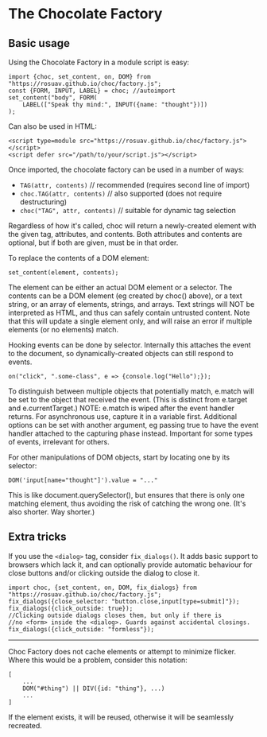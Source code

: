 # The Chocolate Factory

## Basic usage

Using the Chocolate Factory in a module script is easy:

    import {choc, set_content, on, DOM} from "https://rosuav.github.io/choc/factory.js";
    const {FORM, INPUT, LABEL} = choc; //autoimport
    set_content("body", FORM(
        LABEL(["Speak thy mind:", INPUT({name: "thought"})])
    );



Can also be used in HTML:

    <script type=module src="https://rosuav.github.io/choc/factory.js"></script>
    <script defer src="/path/to/your/script.js"></script>

Once imported, the chocolate factory can be used in a number of ways:
* `TAG(attr, contents)` // recommended (requires second line of import)
* `choc.TAG(attr, contents)` // also supported (does not require destructuring)
* `choc("TAG", attr, contents)` // suitable for dynamic tag selection

Regardless of how it's called, choc will return a newly-created element with
the given tag, attributes, and contents. Both attributes and contents are
optional, but if both are given, must be in that order.

To replace the contents of a DOM element:

    set_content(element, contents);

The element can be either an actual DOM element or a selector. The contents
can be a DOM element (eg created by choc() above), or a text string, or an
array of elements, strings, and arrays. Text strings will NOT be interpreted
as HTML, and thus can safely contain untrusted content. Note that this will
update a single element only, and will raise an error if multiple elements
(or no elements) match.

Hooking events can be done by selector. Internally this attaches the event
to the document, so dynamically-created objects can still respond to events.

    on("click", ".some-class", e => {console.log("Hello");});

To distinguish between multiple objects that potentially match, e.match
will be set to the object that received the event. (This is distinct from
e.target and e.currentTarget.) NOTE: e.match is wiped after the event
handler returns. For asynchronous use, capture it in a variable first.
Additional options can be set with another argument, eg passing true to have
the event handler attached to the capturing phase instead. Important for some
types of events, irrelevant for others.

For other manipulations of DOM objects, start by locating one by its selector:

    DOM('input[name="thought"]').value = "..."

This is like document.querySelector(), but ensures that there is only one
matching element, thus avoiding the risk of catching the wrong one. (It's also
shorter. Way shorter.)

## Extra tricks

If you use the `<dialog>` tag, consider `fix_dialogs()`. It adds basic support to
browsers which lack it, and can optionally provide automatic behaviour for
close buttons and/or clicking outside the dialog to close it.

    import choc, {set_content, on, DOM, fix_dialogs} from "https://rosuav.github.io/choc/factory.js";
    fix_dialogs({close_selector: "button.close,input[type=submit]"});
    fix_dialogs({click_outside: true});
    //Clicking outside dialogs closes them, but only if there is
    //no <form> inside the <dialog>. Guards against accidental closings.
    fix_dialogs({click_outside: "formless"});

---

Choc Factory does not cache elements or attempt to minimize flicker. Where this
would be a problem, consider this notation:

    [
        ...
        DOM("#thing") || DIV({id: "thing"}, ...)
        ...
    ]

If the element exists, it will be reused, otherwise it will be seamlessly recreated.
